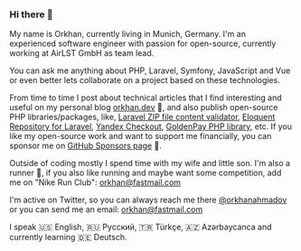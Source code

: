 ### Hi there 👋

My name is Orkhan, currently living in Munich, Germany. I'm an experienced software engineer with passion for open-source, currently working at AirLST GmbH as team lead.

You can ask me anything about PHP, Laravel, Symfony, JavaScript and Vue or even better lets collaborate on a project based on these technologies.

From time to time I post about technical articles that I find interesting and useful on my personal blog [orkhan.dev](https://orkhan.dev) :page_with_curl:, and also publish open-source PHP libraries/packages, like, [Laravel ZIP file content validator](https://github.com/orkhanahmadov/laravel-zip-validator), [Eloquent Repository for Laravel](https://github.com/orkhanahmadov/eloquent-repository), [Yandex Checkout](https://github.com/orkhanahmadov/yandex-checkout), [GoldenPay PHP library](https://github.com/orkhanahmadov/goldenpay), etc. If you like my open-source work and want to support me financially, you can sponsor me on [GitHub Sponsors page](https://github.com/sponsors/orkhanahmadov) :sparkling_heart:.

Outside of coding mostly I spend time with my wife and little son. I'm also a runner :runner:, if you also like running and maybe want some competition, add me on "Nike Run Club": orkhan@fastmail.com

I'm active on Twitter, so you can always reach me there [@orkhanahmadov](https://twitter.com/orkhanahmadov) or you can send me an email: [orkhan@fastmail.com](mailto:orkhan@fastmail.com)

I speak :us: English, :ru: Русский, :tr: Türkçe, :azerbaijan: Azərbaycanca and currently learning :de: Deutsch.
